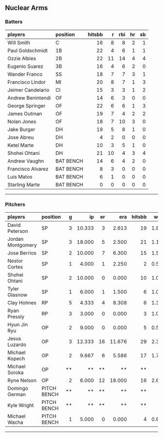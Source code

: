## Nuclear Arms

### Batters

 
|players           |position  | hitsbb|  r| rbi| hr| sb| 
|:-----------------|:---------|------:|--:|---:|--:|--:| 
|Will Smith        |C         |     16|  8|   8|  2|  1| 
|Paul Goldschmidt  |1B        |     22|  4|   6|  1|  1| 
|Ozzie Albies      |2B        |     22| 11|  14|  4|  4| 
|Eugenio Suarez    |3B        |     16|  4|   6|  2|  0| 
|Wander Franco     |SS        |     18|  7|   7|  3|  1| 
|Francisco Lindor  |MI        |     20|  8|   7|  1|  3| 
|Jeimer Candelario |CI        |     15|  3|   3|  1|  2| 
|Andrew Benintendi |OF        |     14|  6|   3|  0|  0| 
|George Springer   |OF        |     22|  6|   6|  1|  3| 
|James Outman      |OF        |     19|  7|   4|  2|  2| 
|Nolan Jones       |OF        |     18|  7|  10|  3|  0| 
|Jake Burger       |DH        |     19|  5|   8|  1|  0| 
|Jose Abreu        |DH        |      4|  2|   0|  0|  0| 
|Ketel Marte       |DH        |     10|  3|   5|  1|  0| 
|Shohei Ohtani     |DH        |     21| 10|   4|  3|  4| 
|Andrew Vaughn     |BAT BENCH |     14|  6|   4|  2|  0| 
|Francisco Alvarez |BAT BENCH |      8|  3|   0|  0|  0| 
|Luis Matos        |BAT BENCH |      6|  1|   0|  0|  0| 
|Starling Marte    |BAT BENCH |      0|  0|   0|  0|  0| 


* * *

### Pitchers

 
|players           |position    |  g|     ip| er|    era| hitsbb|  whip| so|  w| sv| 
|:-----------------|:-----------|--:|------:|--:|------:|------:|-----:|--:|--:|--:| 
|David Peterson    |SP          |  3| 10.333|  3|  2.613|     19| 1.839| 11|  0|  0| 
|Jordan Montgomery |SP          |  3| 18.000|  5|  2.500|     21| 1.167| 20|  2|  0| 
|Jose Berrios      |SP          |  2| 10.000|  7|  6.300|     15| 1.500|  9|  1|  0| 
|Nestor Cortes     |SP          |  1|  4.000|  1|  2.250|      2| 0.500|  8|  0|  0| 
|Shohei Ohtani     |SP          |  2| 10.000|  0|  0.000|     10| 1.000|  9|  1|  0| 
|Tyler Glasnow     |SP          |  1|  6.000|  1|  1.500|      6| 1.000|  7|  1|  0| 
|Clay Holmes       |RP          |  5|  4.333|  4|  8.308|      6| 1.385|  3|  0|  2| 
|Ryan Pressly      |RP          |  3|  3.000|  0|  0.000|      3| 1.000|  3|  0|  2| 
|Hyun Jin Ryu      |OP          |  2|  9.000|  0|  0.000|      5| 0.556|  5|  1|  0| 
|Jesus Luzardo     |OP          |  3| 12.333| 16| 11.676|     29| 2.351| 13|  0|  0| 
|Michael Kopech    |OP          |  2|  9.667|  6|  5.586|     17| 1.759|  7|  1|  0| 
|Michael Soroka    |OP          | **|     **| **|     **|     **|    **| **| **| **| 
|Ryne Nelson       |OP          |  2|  6.000| 12| 18.000|     16| 2.667|  7|  0|  0| 
|Domingo German    |PITCH BENCH | **|     **| **|     **|     **|    **| **| **| **| 
|Kyle Wright       |PITCH BENCH | **|     **| **|     **|     **|    **| **| **| **| 
|Michael Wacha     |PITCH BENCH |  1|  5.000|  0|  0.000|      4| 0.800|  5|  1|  0| 


* * *


